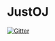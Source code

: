 # JustOJ

[![Gitter](https://badges.gitter.im/ahmed-dinar/JustOJ.svg)](https://gitter.im/ahmed-dinar/JustOJ?utm_source=badge&utm_medium=badge&utm_campaign=pr-badge&utm_content=badge)